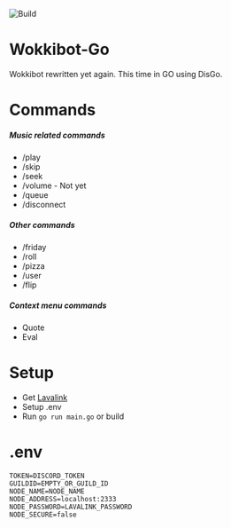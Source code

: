 ![Build](https://github.com/wokkipannu/Wokkibot-Go/actions/workflows/build.yml/badge.svg)

# Wokkibot-Go
Wokkibot rewritten yet again. This time in GO using DisGo.

# Commands
##### Music related commands
* /play
* /skip
* /seek
* /volume - Not yet
* /queue
* /disconnect
##### Other commands
* /friday
* /roll
* /pizza
* /user
* /flip
##### Context menu commands
* Quote
* Eval

# Setup
* Get [Lavalink](https://github.com/freyacodes/Lavalink)
* Setup .env
* Run `go run main.go` or build

# .env
```
TOKEN=DISCORD_TOKEN
GUILDID=EMPTY_OR_GUILD_ID
NODE_NAME=NODE_NAME
NODE_ADDRESS=localhost:2333
NODE_PASSWORD=LAVALINK_PASSWORD
NODE_SECURE=false
```